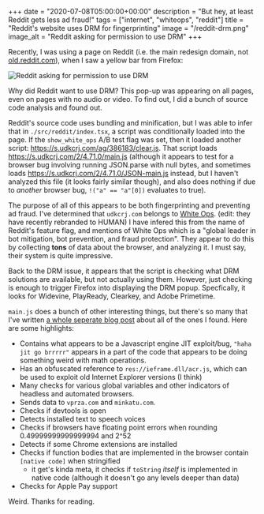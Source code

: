 +++
date = "2020-07-08T05:00:00+00:00"
description = "But hey, at least Reddit gets less ad fraud!"
tags = ["internet", "whiteops", "reddit"]
title = "Reddit's website uses DRM for fingerprinting"
image = "/reddit-drm.png"
image_alt = "Reddit asking for permission to use DRM"
+++

Recently, I was using a page on Reddit (i.e. the main redesign domain, not [old.reddit.com](https://old.reddit.com)), when I saw a yellow bar from Firefox:

![Reddit asking for permission to use DRM](/reddit-drm.png)

Why did Reddit want to use DRM? This pop-up was appearing on all pages, even on pages with no audio or video. To find out, I did a bunch of source code analysis and found out.

Reddit's source code uses bundling and minification, but I was able to infer that in `./src/reddit/index.tsx`, a script was conditionally loaded into the page. If the `show_white_ops` A/B test flag was set, then it loaded another script: https://s.udkcrj.com/ag/386183/clear.js. That script loads https://s.udkcrj.com/2/4.71.0/main.js (although it appears to test for a browser bug involving running JSON.parse with null bytes, and sometimes loads https://s.udkcrj.com/2/4.71.0/JSON-main.js instead, but I haven't analyzed this file (it looks fairly similar though), and also does nothing if due to *another* browser bug, `!("a" == "a"[0])` evaluates to true).

The purpose of all of this appears to be both fingerprinting and preventing ad fraud. I've determined that `udkcrj.com` belongs to [White Ops](https://www.whiteops.com/). (edit: they have recently rebranded to HUMAN) I have infered this from the name of Reddit's feature flag, and mentions of  White Ops which is a "global leader in bot mitigation, bot prevention, and fraud protection". They appear to do this by collecting **tons** of data about the browser, and analyzing it. I must say, their system is quite impressive.

Back to the DRM issue, it appears that the script is checking what DRM solutions are available, but not actually using them. However, just checking is enough to trigger Firefox into displaying the DRM popup. Specfically, it looks for Widevine, PlayReady, Clearkey, and Adobe Primetime.

`main.js` does a bunch of other interesting things, but there's so many that I've written [a whole seperate blog post](/post/whiteops-data) about all of the ones I found. Here are some highlights:
- Contains what appears to be a Javascript engine JIT exploit/bug, `"haha jit go brrrrr"` appears in a part of the code that appears to be doing something weird with math operations.
- Has an obfuscated reference to `res://ieframe.dll/acr.js`, which can be used to exploit old Internet Explorer versions (I think)
- Many checks for various global variables and other indicators of headless and automated browsers.
- Sends data to `vprza.com` and `minkatu.com`.
- Checks if devtools is open
- Detects installed text to speech voices
- Checks if browsers have floating point errors when rounding 0.49999999999999994 and 2^52
- Detects if some Chrome extensions are installed
- Checks if function bodies that are implemented in the browser contain `[native code]` when stringified
  - it get's kinda meta, it checks if `toString` *itself* is implemented in native code (although it doesn't go any levels deeper than data)
- Checks for Apple Pay support

Weird. Thanks for reading.
